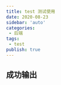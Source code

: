 ```yaml
---
title: test 测试使用
date: 2020-08-23
sidebar: 'auto'
categories:
 - 后端
tags:
 - test
publish: true
---
```


## 成功输出